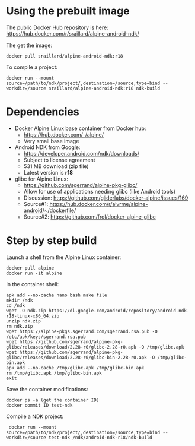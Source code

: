 Using the prebuilt image
========================

The public Docker Hub repository is here: https://hub.docker.com/r/sraillard/alpine-android-ndk/

The get the image:
```
docker pull sraillard/alpine-android-ndk:r18
```

To compile a project:
```
docker run --mount source=/path/to/ndk/project/,destination=/source,type=bind --workdir=/source sraillard/alpine-android-ndk:r18 ndk-build
```

Dependencies
============

* Docker Alpine Linux base container from Docker hub:
  - https://hub.docker.com/_/alpine/
  - Very small base image
* Android NDK from Google:
  - https://developer.android.com/ndk/downloads/
  - Subject to license agreement
  - 531 MB download (zip file)
  - Latest version is **r18**
* glibc for Alpine Linux:
  - https://github.com/sgerrand/alpine-pkg-glibc/
  - Allow for use of applications needing glibc (like Android tools)
  - Discussion: https://github.com/gliderlabs/docker-alpine/issues/169
  - Source#1: https://hub.docker.com/r/alvrme/alpine-android/~/dockerfile/
  - Source#2: https://github.com/frol/docker-alpine-glibc

Step by step build
==================

Launch a shell from the Alpine Linux container:
```
docker pull alpine
docker run -it alpine
```

In the container shell:
```
apk add --no-cache nano bash make file
mkdir /ndk
cd /ndk
wget -O ndk.zip https://dl.google.com/android/repository/android-ndk-r18-linux-x86_64.zip
unzip ndk.zip
rm ndk.zip
wget https://alpine-pkgs.sgerrand.com/sgerrand.rsa.pub -O /etc/apk/keys/sgerrand.rsa.pub
wget https://github.com/sgerrand/alpine-pkg-glibc/releases/download/2.28-r0/glibc-2.28-r0.apk -O /tmp/glibc.apk
wget https://github.com/sgerrand/alpine-pkg-glibc/releases/download/2.28-r0/glibc-bin-2.28-r0.apk -O /tmp/glibc-bin.apk
apk add --no-cache /tmp/glibc.apk /tmp/glibc-bin.apk
rm /tmp/glibc.apk /tmp/glibc-bin.apk
exit
```

Save the container modifications:
```
docker ps -a (get the container ID)
docker commit ID test-ndk
```

Compile a NDK project:
```
 docker run --mount source=/path/to/ndk/project/,destination=/source,type=bind --workdir=/source test-ndk /ndk/android-ndk-r18/ndk-build
```

